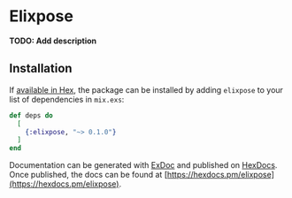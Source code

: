 # Elixpose

**TODO: Add description**

## Installation

If [available in Hex](https://hex.pm/docs/publish), the package can be installed
by adding `elixpose` to your list of dependencies in `mix.exs`:

```elixir
def deps do
  [
    {:elixpose, "~> 0.1.0"}
  ]
end
```

Documentation can be generated with [ExDoc](https://github.com/elixir-lang/ex_doc)
and published on [HexDocs](https://hexdocs.pm). Once published, the docs can
be found at [https://hexdocs.pm/elixpose](https://hexdocs.pm/elixpose).

